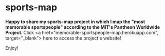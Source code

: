 # sports-map

<strong> Happy to share my sports-map project in which I map the "most memorable sportspeople" according to the MIT's Pantheon Worldwide Project. </strong>
Click <a href="memorable-sportspeople-map.herokuapp.com", target="_blank"> here </a> to access the project's website!

Enjoy!

